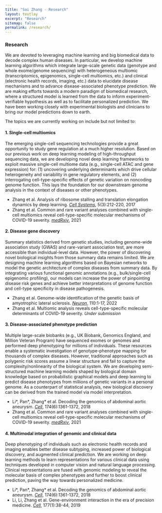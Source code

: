 ```yaml
---
title: "Sai Zhang - Research"
layout: textlay
excerpt: "Research"
sitemap: false
permalink: /research/
---
```


### Research

We are devoted to leveraging machine learning and big biomedical data to decode complex human diseases. In particular, we develop machine learning algorithms which integrate large-scale genetic data (genotype and whole exome/genome sequencing) with heterogeneous multiomic (transcriptomics, epigenomics, single-cell multiomics, etc.) and clinical (electronic health records, imaging, etc.) data to elucidate disease mechanisms and to advance disease-associated phenotype prediction. We are making efforts towards a modern paradigm of biomedical research, where a structured model is learned from the data to inform experiment-verifiable hypothesis as well as to facilitate personalized prediction. We have been working closely with experimental biologists and clinicians to bring our model predictions down to earth.

The topics we are currently working on include but not limited to:

#### 1. Single-cell multiomics

The emerging single-cell sequencing technologies provide a great opportunity to study gene regulation at a much higher resolution. Based on our previous work on deep learning modeling of high-throughput sequencing data, we are developing novel deep learning frameworks to exploit massive single-cell multiome data (e.g., single-cell ATAC and gene expression) for: (1) uncovering underlying determinants which drive cellular heterogeneity and variability in gene regulatory elements, and (2) interrogating cell-type-specific effects of genetic variation on noncoding genome function. This lays the foundation for our downstream genome analysis in the context of diseases or other phenotypes.

<ul>
  <li> Zhang et al. Analysis of ribosome stalling and translation elongation dynamics by deep learning. <a href="https://doi.org/10.1016/j.cels.2017.08.004"><em>Cell Systems</em></a>, 5(3):212-220, 2017 </li>
  <li> Zhang et al. Common and rare variant analyses combined with single-cell multiomics reveal cell-type-specific molecular mechanisms of COVID-19 severity. <a href="https://pubmed.ncbi.nlm.nih.gov/34189540/"><em>medRxiv</em></a>, 2021 </li>
</ul>

#### 2. Disease gene discovery

Summary statistics derived from genetic studies, including genome-wide association study (GWAS) and rare-variant association test, are more accessible than individual-level data. However, the power of discovering novel biological insights from those summary data remains limited. We are designing machine learning algorithms based on Bayesian networks to model the genetic architecture of complex diseases from summary data. By integrating various functional genomic annotations (e.g., bulk/single-cell epigenomic profiling), our models can increase the power of pinpointing disease risk genes and achieve better interpretations of genome function and cell-type specificity in disease pathogenesis. 

<ul>
  <li> Zhang et al. Genome-wide identification of the genetic basis of amyotrophic lateral sclerosis. <a href="https://doi.org/10.1016/j.neuron.2021.12.019"><em>Neuron</em></a>, 110:1-17, 2022 </li>
  <li> Zhang et al. Multiomic analysis reveals cell-type-specific molecular determinants of COVID-19 severity. <em>Under submission</em> </li>
</ul>

#### 3. Disease-associated phenotype prediction

Multiple large-scale biobanks (e.g., UK Biobank, Genomics England, and Million Veteran Program) have sequenced exomes or genomes and performed deep phenotyping for millions of individuals. These resources enable a systematic investigation of genotype-phenotype mapping for thousands of complex diseases. However, traditional approaches such as polygenic risk scores assume a linear structure and fail to capture the complexity/nonlinearity of the biological system. We are developing semi-structured machine learning models shaped by biological domain knowledge based on probabilistic graphical models and deep learning to predict disease phenotypes from millions of genetic variants in a personal genome. As a counterpart of statistical analysis, new biological discovery can be derived from the trained model via model interpretation.

<ul>
  <li> Li*, Pan*, Zhang* et al. Decoding the genomics of abdominal aortic aneurysm. <a href="https://doi.org/10.1016/j.cell.2018.07.021"><em>Cell</em></a>, 174(6):1361-1372, 2018 </li>
  <li> Zhang et al. Common and rare variant analyses combined with single-cell multiomics reveal cell-type-specific molecular mechanisms of COVID-19 severity. <a href="https://pubmed.ncbi.nlm.nih.gov/34189540/"><em>medRxiv</em></a>, 2021 </li>
</ul>

#### 4. Multimodal integration of genomic and clinical data

Deep phenotyping of individuals such as electronic health records and imaging enables better disease subtyping, increased power of biological discovery, and augmented clinical prediction. We are working on deep learning methods to learn representations for various clinical data using techniques developed in computer vision and natural language processing. Clinical representations are fused with genomic modeling to reveal the molecular basis of complex phenotypes and further to boost clinical prediction, paving the way towards personalized medicine.

<ul>
  <li> Li*, Pan*, Zhang* et al. Decoding the genomics of abdominal aortic aneurysm. <a href="https://doi.org/10.1016/j.cell.2018.07.021"><em>Cell</em></a>, 174(6):1361-1372, 2018 </li>
  <li> Li, Li, Zhang et al. Gene-environment interaction in the era of precision medicine. <a href="https://doi.org/10.1016/j.cell.2019.03.004"><em>Cell</em></a>, 177(1):38-44, 2019 </li>
</ul>
